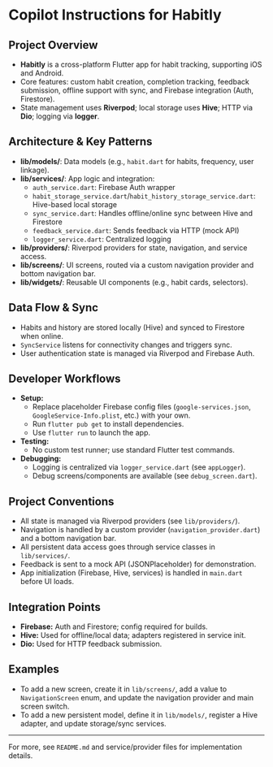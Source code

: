 # Copilot Instructions for Habitly

## Project Overview
- **Habitly** is a cross-platform Flutter app for habit tracking, supporting iOS and Android.
- Core features: custom habit creation, completion tracking, feedback submission, offline support with sync, and Firebase integration (Auth, Firestore).
- State management uses **Riverpod**; local storage uses **Hive**; HTTP via **Dio**; logging via **logger**.

## Architecture & Key Patterns
- **lib/models/**: Data models (e.g., `habit.dart` for habits, frequency, user linkage).
- **lib/services/**: App logic and integration:
  - `auth_service.dart`: Firebase Auth wrapper
  - `habit_storage_service.dart`/`habit_history_storage_service.dart`: Hive-based local storage
  - `sync_service.dart`: Handles offline/online sync between Hive and Firestore
  - `feedback_service.dart`: Sends feedback via HTTP (mock API)
  - `logger_service.dart`: Centralized logging
- **lib/providers/**: Riverpod providers for state, navigation, and service access.
- **lib/screens/**: UI screens, routed via a custom navigation provider and bottom navigation bar.
- **lib/widgets/**: Reusable UI components (e.g., habit cards, selectors).

## Data Flow & Sync
- Habits and history are stored locally (Hive) and synced to Firestore when online.
- `SyncService` listens for connectivity changes and triggers sync.
- User authentication state is managed via Riverpod and Firebase Auth.

## Developer Workflows
- **Setup:**
  - Replace placeholder Firebase config files (`google-services.json`, `GoogleService-Info.plist`, etc.) with your own.
  - Run `flutter pub get` to install dependencies.
  - Use `flutter run` to launch the app.
- **Testing:**
  - No custom test runner; use standard Flutter test commands.
- **Debugging:**
  - Logging is centralized via `logger_service.dart` (see `appLogger`).
  - Debug screens/components are available (see `debug_screen.dart`).

## Project Conventions
- All state is managed via Riverpod providers (see `lib/providers/`).
- Navigation is handled by a custom provider (`navigation_provider.dart`) and a bottom navigation bar.
- All persistent data access goes through service classes in `lib/services/`.
- Feedback is sent to a mock API (JSONPlaceholder) for demonstration.
- App initialization (Firebase, Hive, services) is handled in `main.dart` before UI loads.

## Integration Points
- **Firebase:** Auth and Firestore; config required for builds.
- **Hive:** Used for offline/local data; adapters registered in service init.
- **Dio:** Used for HTTP feedback submission.

## Examples
- To add a new screen, create it in `lib/screens/`, add a value to `NavigationScreen` enum, and update the navigation provider and main screen switch.
- To add a new persistent model, define it in `lib/models/`, register a Hive adapter, and update storage/sync services.

---

For more, see `README.md` and service/provider files for implementation details.
